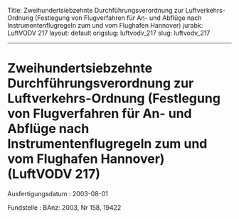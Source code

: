 Title: Zweihundertsiebzehnte Durchführungsverordnung zur Luftverkehrs-Ordnung (Festlegung
  von Flugverfahren für An- und Abflüge nach Instrumentenflugregeln zum und vom Flughafen
  Hannover)
jurabk: LuftVODV 217
layout: default
origslug: luftvodv_217
slug: luftvodv_217

---

# Zweihundertsiebzehnte Durchführungsverordnung zur Luftverkehrs-Ordnung (Festlegung von Flugverfahren für An- und Abflüge nach Instrumentenflugregeln zum und vom Flughafen Hannover) (LuftVODV 217)

Ausfertigungsdatum
:   2003-08-01

Fundstelle
:   BAnz: 2003, Nr 158, 19422

